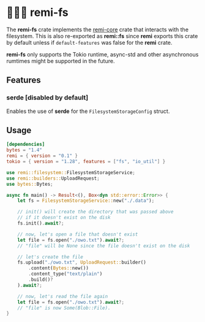 # 🐻‍❄️🧶 remi-fs

The **remi-fs** crate implements the [remi-core](https://github.com/Noelware/remi-rs/tree/master/remi_core) crate that interacts with the filesystem. This is also re-exported as **remi::fs** since **remi** exports this crate by default unless if `default-features` was false for the **remi** crate.

**remi-fs** only supports the Tokio runtime, async-std and other asynchronous rumtimes might be supported in the future.

## Features
### serde [disabled by default]
Enables the use of **serde** for the `FilesystemStorageConfig` struct.

## Usage
```toml
[dependencies]
bytes = "1.4"
remi = { version = "0.1" }
tokio = { version = "1.28", features = ["fs", "io_util"] }
```

```rust
use remi::filesystem::FilesystemStorageService;
use remi::builders::UploadRequest;
use bytes::Bytes;

async fn main() -> Result<(), Box<dyn std::error::Error>> {
    let fs = FilesystemStorageService::new("./.data");

    // init() will create the directory that was passed above
    // if it doesn't exist on the disk
    fs.init().await?;

    // now, let's open a file that doesn't exist
    let file = fs.open("./owo.txt").await?;
    // "file" will be None since the file doesn't exist on the disk

    // let's create the file
    fs.upload("./owo.txt", UploadRequest::builder()
        .content(Bytes::new())
        .content_type("text/plain")
        .build()?
    ).await?;

    // now, let's read the file again
    let file = fs.open("./owo.txt").await?;
    // "file" is now Some(Blob::File).
}
```

